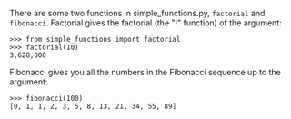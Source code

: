 There are some two functions in simple_functions.py, ``factorial`` and ``fibonacci``.
Factorial gives the factorial (the "!" function) of the argument:

    >>> from simple_functions import factorial
    >>> factorial(10)
    3,628,800

Fibonacci gives you all the numbers in the Fibonacci sequence up to the argument:

    >>> fibonacci(100)
    [0, 1, 1, 2, 3, 5, 8, 13, 21, 34, 55, 89]
